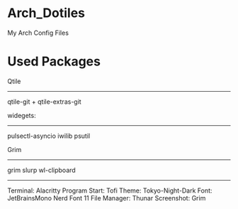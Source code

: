# Arch_Dotiles
My Arch Config Files


# Used Packages

Qtile
____
qtile-git + qtile-extras-git

widegets:
- - -
pulsectl-asyncio
iwilib
psutil

Grim
___
grim
slurp
wl-clipboard

_____
Terminal: Alacritty
Program Start: Tofi
Theme: Tokyo-Night-Dark
Font: JetBrainsMono Nerd Font 11
File Manager: Thunar
Screenshot: Grim 



